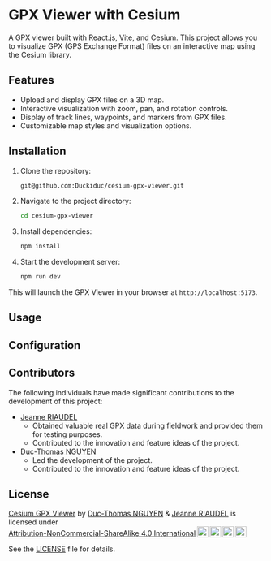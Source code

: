 # GPX Viewer with Cesium

A GPX viewer built with React.js, Vite, and Cesium. This project allows you to visualize GPX (GPS Exchange Format) files on an interactive map using the Cesium library.

## Features

- Upload and display GPX files on a 3D map.
- Interactive visualization with zoom, pan, and rotation controls.
- Display of track lines, waypoints, and markers from GPX files.
- Customizable map styles and visualization options.

## Installation

1. Clone the repository:

    ```bash
    git@github.com:Duckiduc/cesium-gpx-viewer.git
    ```

2. Navigate to the project directory:

    ```bash
    cd cesium-gpx-viewer
    ```

3. Install dependencies:

    ```bash
    npm install
    ```

4. Start the development server:

    ```bash
    npm run dev
    ```
This will launch the GPX Viewer in your browser at `http://localhost:5173`.

## Usage

## Configuration

## Contributors

The following individuals have made significant contributions to the development of this project:

- [Jeanne RIAUDEL](https://www.linkedin.com/in/jeanne-riaudel-77514020a/)
  - Obtained valuable real GPX data during fieldwork and provided them for testing purposes.
  - Contributed to the innovation and feature ideas of the project.
- [Duc-Thomas NGUYEN](https://www.linkedin.com/in/duc-thomas-nguyen/)
  - Led the development of the project.
  - Contributed to the innovation and feature ideas of the project.

## License

<p xmlns:cc="http://creativecommons.org/ns#" xmlns:dct="http://purl.org/dc/terms/"><a property="dct:title" rel="cc:attributionURL" href="https://github.com/Duckiduc/cesium-gpx-viewer">Cesium GPX Viewer</a> by <a rel="cc:attributionURL dct:creator" property="cc:attributionName" href="https://www.linkedin.com/in/duc-thomas-nguyen/">Duc-Thomas NGUYEN</a> & <a rel="cc:attributionURL dct:creator" property="cc:attributionName" href="https://www.linkedin.com/in/jeanne-riaudel-77514020a/">Jeanne RIAUDEL</a> is licensed under <a href="http://creativecommons.org/licenses/by-nc-sa/4.0/?ref=chooser-v1" target="_blank" rel="license noopener noreferrer" style="display:inline-block;">Attribution-NonCommercial-ShareAlike 4.0 International<img style="height:22px!important;margin-left:3px;vertical-align:text-bottom;" src="https://mirrors.creativecommons.org/presskit/icons/cc.svg?ref=chooser-v1"><img style="height:22px!important;margin-left:3px;vertical-align:text-bottom;" src="https://mirrors.creativecommons.org/presskit/icons/by.svg?ref=chooser-v1"><img style="height:22px!important;margin-left:3px;vertical-align:text-bottom;" src="https://mirrors.creativecommons.org/presskit/icons/nc.svg?ref=chooser-v1"><img style="height:22px!important;margin-left:3px;vertical-align:text-bottom;" src="https://mirrors.creativecommons.org/presskit/icons/sa.svg?ref=chooser-v1"></a></p>

See the [LICENSE](LICENSE.md) file for details.
